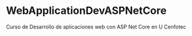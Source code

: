 # WebApplicationDevASPNetCore
Curso de Desarrollo de aplicaciones web con ASP Net Core en U Cenfotec
